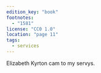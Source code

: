 ```yaml
---
edition_key: "book"
footnotes:
  - "1581"
license: "CC0 1.0"
location: "page 11"
tags:
  - services
---
```

Elizabeth Kyrton cam to my servys.
